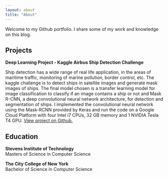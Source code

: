 ```yaml
---
layout: about
title: "About"
---
```


Welcome to my Github portfolio. I share some of my work and knowledge on this blog.

## Projects

**Deep Learning Project - Kaggle Airbus Ship Detection Challenge**

Ship detection has a wide range of real life application, in the areas of maritime traffic, monitoring of marine pollution, border control, etc. The kaggle challenge is to detect ships in satellite images and generate mask images of ships. The final model chosen is a transfer learning model for image classification to classify if an image contains a ship or not and Mask R-CNN, a deep convolutional neural network architecture, for detection and segmentation of ships. I implemented the convolutional neural network using the Mask-RCNN provided by Keras and run the code on a Google Cloud Platform with four Intel i7 CPUs, 32 GB memory and 1 NVIDIA Tesla T4 GPU. [View project on Github.](https://github.com/gopysingh/CS585-Project)

## Education

**Stevens Institute of Technology**  
Masters of Science in Computer Science  

**The City College of New York**  
Bachelor of Science in Computer Science